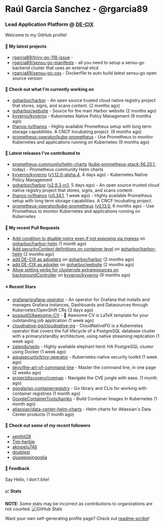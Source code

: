 # Raúl Garcia Sanchez - @rgarcia89
### Lead Application Platform @ [DE-CIX](https://de-cix.net/)

Welcome to my GitHub profile!

#### 🌱 My latest projects

- [rgarcia89/trivy-go-118-issue](https://github.com/rgarcia89/trivy-go-118-issue) - 
- [rgarcia89/sensu-go-manifests](https://github.com/rgarcia89/sensu-go-manifests) - all you need to setup a sensu-go backend cluster that uses an external etcd
- [rgarcia89/sensu-go-oss](https://github.com/rgarcia89/sensu-go-oss) - Dockerfile to auto build latest sensu-go open source version

#### 👷 Check out what I'm currently working on

- [goharbor/harbor](https://github.com/goharbor/harbor) - An open source trusted cloud native registry project that stores, signs, and scans content. (2 months ago)
- [goharbor/website](https://github.com/goharbor/website) - Source for the main Harbor website (2 months ago)
- [kyverno/kyverno](https://github.com/kyverno/kyverno) - Kubernetes Native Policy Management (9 months ago)
- [thanos-io/thanos](https://github.com/thanos-io/thanos) - Highly available Prometheus setup with long term storage capabilities. A CNCF Incubating project. (9 months ago)
- [prometheus-operator/kube-prometheus](https://github.com/prometheus-operator/kube-prometheus) - Use Prometheus to monitor Kubernetes and applications running on Kubernetes (9 months ago)

#### 🔭 Latest releases I've contributed to

- [prometheus-community/helm-charts](https://github.com/prometheus-community/helm-charts) ([kube-prometheus-stack-56.20.1](https://github.com/prometheus-community/helm-charts/releases/tag/kube-prometheus-stack-56.20.1), today) - Prometheus community Helm charts
- [kyverno/kyverno](https://github.com/kyverno/kyverno) ([v1.12.0-alpha.4](https://github.com/kyverno/kyverno/releases/tag/v1.12.0-alpha.4), 4 days ago) - Kubernetes Native Policy Management
- [goharbor/harbor](https://github.com/goharbor/harbor) ([v2.9.3-rc1](https://github.com/goharbor/harbor/releases/tag/v2.9.3-rc1), 5 days ago) - An open source trusted cloud native registry project that stores, signs, and scans content.
- [thanos-io/thanos](https://github.com/thanos-io/thanos) ([v0.34.1](https://github.com/thanos-io/thanos/releases/tag/v0.34.1), 1 week ago) - Highly available Prometheus setup with long term storage capabilities. A CNCF Incubating project.
- [prometheus-operator/kube-prometheus](https://github.com/prometheus-operator/kube-prometheus) ([v0.13.0](https://github.com/prometheus-operator/kube-prometheus/releases/tag/v0.13.0), 6 months ago) - Use Prometheus to monitor Kubernetes and applications running on Kubernetes

#### 🔨 My recent Pull Requests

- [Add condition to disable nginx even if not exposing via ingress](https://github.com/goharbor/harbor-helm/pull/1687) on [goharbor/harbor-helm](https://github.com/goharbor/harbor-helm) (1 month ago)
- [Add securityContext definitions on container level](https://github.com/goharbor/harbor-helm/pull/1673) on [goharbor/harbor-helm](https://github.com/goharbor/harbor-helm) (2 months ago)
- [add DE-CIX as adopters](https://github.com/goharbor/harbor/pull/19707) on [goharbor/harbor](https://github.com/goharbor/harbor) (2 months ago)
- [add DE-CIX as adopter](https://github.com/goharbor/website/pull/520) on [goharbor/website](https://github.com/goharbor/website) (2 months ago)
- [Allow setting verbs for clusterrole extraresources on backgroundController](https://github.com/kyverno/kyverno/pull/7380) on [kyverno/kyverno](https://github.com/kyverno/kyverno) (9 months ago)

#### ⭐ Recent Stars

- [grafana/grafana-operator](https://github.com/grafana/grafana-operator) - An operator for Grafana that installs and manages Grafana instances, Dashboards and Datasources through Kubernetes/OpenShift CRs (3 days ago)
- [posquit0/Awesome-CV](https://github.com/posquit0/Awesome-CV) - :page_facing_up: Awesome CV is LaTeX template for your outstanding job application (1 week ago)
- [cloudnative-pg/cloudnative-pg](https://github.com/cloudnative-pg/cloudnative-pg) - CloudNativePG is a Kubernetes operator that covers the full lifecycle of a PostgreSQL database cluster with a primary/standby architecture, using native streaming replication (1 week ago)
- [zalando/spilo](https://github.com/zalando/spilo) - Highly available elephant herd: HA PostgreSQL cluster using Docker (1 week ago)
- [aquasecurity/trivy-operator](https://github.com/aquasecurity/trivy-operator) - Kubernetes-native security toolkit (1 week ago)
- [jlevy/the-art-of-command-line](https://github.com/jlevy/the-art-of-command-line) - Master the command line, in one page (2 weeks ago)
- [projectdiscovery/cvemap](https://github.com/projectdiscovery/cvemap) - Navigate the CVE jungle with ease. (1 month ago)
- [google/go-containerregistry](https://github.com/google/go-containerregistry) - Go library and CLIs for working with container registries (1 month ago)
- [GoogleContainerTools/kaniko](https://github.com/GoogleContainerTools/kaniko) - Build Container Images In Kubernetes (1 month ago)
- [atlassian/data-center-helm-charts](https://github.com/atlassian/data-center-helm-charts) - Helm charts for Atlassian&#39;s Data Center products (1 month ago)

#### 👯 Check out some of my recent followers

- [senthil28](https://github.com/senthil28)
- [Tim-herbie](https://github.com/Tim-herbie)
- [akinpelu746](https://github.com/akinpelu746)
- [doublest](https://github.com/doublest)
- [giuseppeingoglia](https://github.com/giuseppeingoglia)

#### 💬 Feedback

Say Hello, I don't bite!

#### 📈 Stats

**NOTE:** Some stats may be incorrect as contributions to organizations are not counted.
![GitHub Stats](https://github-readme-stats.vercel.app/api?username=rgarcia89&count_private=false&theme=tokyonight&show_icons=true)


Want your own self-generating profile page? Check out [readme-scribe](https://github.com/muesli/readme-scribe)!
